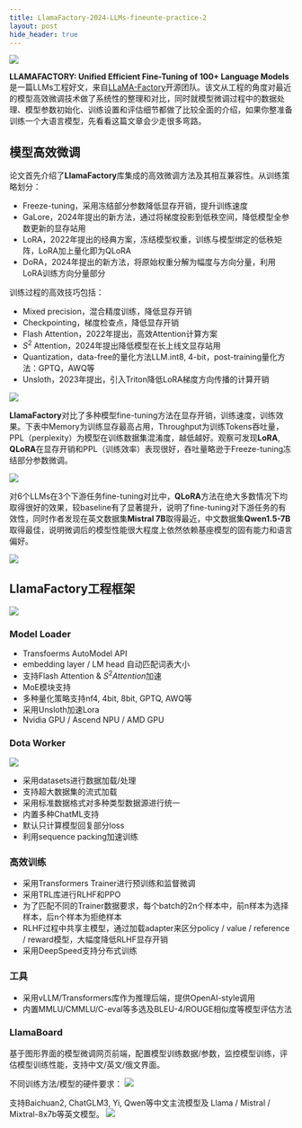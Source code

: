 ```yaml
---
title: LlamaFactory-2024-LLMs-fineunte-practice-2
layout: post
hide_header: true
---
```


![](/images/post_llamafactory/paper-cover.png)

**LLAMAFACTORY: Unified Efficient Fine-Tuning of 100+ Language Models**是一篇LLMs工程好文，来自[LLaMA-Factory](https://github.com/hiyouga/LLaMA-Factory)开源团队。该文从工程的角度对最近的模型高效微调技术做了系统性的整理和对比，同时就模型微调过程中的数据处理、模型参数初始化、训练设置和评估细节都做了比较全面的介绍，如果你整准备训练一个大语言模型，先看看这篇文章会少走很多弯路。

## 模型高效微调

论文首先介绍了**LlamaFactory**库集成的高效微调方法及其相互兼容性。从训练策略划分：

- Freeze-tuning，采用冻结部分参数降低显存开销，提升训练速度
- GaLore，2024年提出的新方法，通过将梯度投影到低秩空间，降低模型全参数更新的显存站用
- LoRA，2022年提出的经典方案，冻结模型权重，训练与模型绑定的低秩矩阵，LoRA加上量化即为QLoRA
- DoRA，2024年提出的新方法，将原始权重分解为幅度与方向分量，利用LoRA训练方向分量部分

训练过程的高效技巧包括：
- Mixed precision，混合精度训练，降低显存开销
- Checkpointing，梯度检查点，降低显存开销
- Flash Attention，2022年提出，高效Attention计算方案
- $S^2$ Attention，2024年提出降低模型在长上线文显存站用
- Quantization，data-free的量化方法LLM.int8, 4-bit，post-training量化方法：GPTQ，AWQ等
- Unsloth，2023年提出，引入Triton降低LoRA梯度方向传播的计算开销


![](/images/post_llamafactory/fine-tuning-tech.png)

**LlamaFactory**对比了多种模型fine-tuning方法在显存开销，训练速度，训练效果。下表中Memory为训练显存最高占用，Throughput为训练Tokens吞吐量，PPL（perplexity）为模型在训练数据集混淆度，越低越好。观察可发现**LoRA**, **QLoRA**在显存开销和PPL（训练效率）表现很好，吞吐量略逊于Freeze-tuning冻结部分参数微调。

![](/images/post_llamafactory/fine-tuning-exp.png)

对6个LLMs在3个下游任务fine-tuning对比中，**QLoRA**方法在绝大多数情况下均取得很好的效果，较baseline有了显著提升，说明了fine-tuning对下游任务的有效性，同时作者发现在英文数据集**Mistral 7B**取得最近，中文数据集**Qwen1.5-7B**取得最佳，说明微调后的模型性能很大程度上依然依赖基座模型的固有能力和语言偏好。

![](/images/post_llamafactory/fine-tuning-exp2.png)

## LlamaFactory工程框架

![](/images/post_llamafactory/architecture-of-llama-factory.png)

### Model Loader

- Transfoerms AutoModel API
- embedding layer / LM head 自动匹配词表大小
- 支持Flash Attention & $S^2 Attention$加速
- MoE模块支持
- 多种量化策略支持nf4, 4bit, 8bit, GPTQ, AWQ等
- 采用Unsloth加速Lora
- Nvidia GPU / Ascend NPU / AMD GPU


### Dota Worker

![](/images/LlamaFactory-2024-Best-Practices-for-LLMs-Training/data.png)

- 采用datasets进行数据加载/处理
- 支持超大数据集的流式加载
- 采用标准数据格式对多种类型数据源进行统一
- 内置多种ChatML支持
- 默认只计算模型回复部分loss
- 利用sequence packing加速训练

### 高效训练
- 采用Transformers Trainer进行预训练和监督微调
- 采用TRL库进行RLHF和PPO
- 为了匹配不同的Trainer数据要求，每个batch的2n个样本中，前n样本为选择样本，后n个样本为拒绝样本
- RLHF过程中共享主模型，通过加载adapter来区分policy / value / reference / reward模型，大幅度降低RLHF显存开销
- 采用DeepSpeed支持分布式训练

### 工具
- 采用vLLM/Transformers库作为推理后端，提供OpenAI-style调用
- 内置MMLU/CMMLU/C-eval等多选及BLEU-4/ROUGE相似度等模型评估方法

### LlamaBoard

基于图形界面的模型微调网页前端，配置模型训练数据/参数，监控模型训练，评估模型训练性能，支持中文/英文/俄文界面。

不同训练方法/模型的硬件要求：
![](/images/post_llamafactory/hardware-requirement.png)

支持Baichuan2, ChatGLM3, Yi, Qwen等中文主流模型及 Llama / Mistral / Mixtral-8x7b等英文模型。
![](/images/post_llamafactory/support-models.png)

